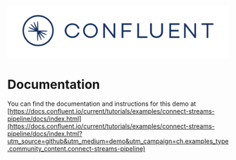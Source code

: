 ![image](../images/confluent-logo-300-2.png)
  
# Documentation

You can find the documentation and instructions for this demo at [https://docs.confluent.io/current/tutorials/examples/connect-streams-pipeline/docs/index.html](https://docs.confluent.io/current/tutorials/examples/connect-streams-pipeline/docs/index.html?utm_source=github&utm_medium=demo&utm_campaign=ch.examples_type.community_content.connect-streams-pipeline)
